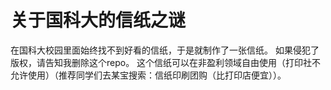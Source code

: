# 关于国科大的信纸之谜

在国科大校园里面始终找不到好看的信纸，于是就制作了一张信纸。
如果侵犯了版权，请告知我删除这个repo。
这个信纸可以在非盈利领域自由使用（打印社不允许使用）（推荐同学们去某宝搜索：信纸印刷团购（比打印店便宜））。
